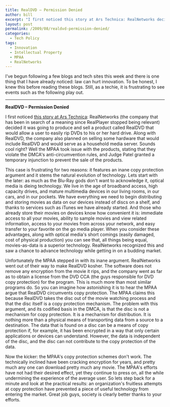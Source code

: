 ```yaml
---
title: RealDVD – Permission Denied
author: bill
excerpt: "I first noticed this story at Ars Technica: RealNetworks decided it was going to produce and sell a product called RealDVD that would allow a user to easily rip DVDs to his or her hard drive. Along with RealDVD, the company also planned on selling some hardware that would include RealDVD and would serve as a household media server. Sounds cool right? Well the MPAA took issue with the products, stating that they violate the DMCA's anti-circumvention rules, and Judge Patel granted a temporary injunction to prevent the sale of the products."
layout: post
permalink: /2009/08/realdvd-permission-denied/
categories:
  - Tech Policy
tags:
  - Innovation
  - Intellectual Property
  - MPAA
  - RealNetworks
---
```

<!-- 		@page { margin: 0.79in } 		P { margin-bottom: 0.08in } 	-->

<p style="margin-bottom: 0in;">
  I've begun following a few blogs and tech sites this week and there is one thing that I have already noticed: law can hurt innovation. To be honest, I knew this before reading these blogs. Still, as a techie, it is frustrating to see events such as the following play out.
</p>

<hr size="2" />

<p style="margin-bottom: 0in;">
  <strong>RealDVD &#8211; Permission Denied</strong>
</p>

<p style="margin-bottom: 0in; font-weight: normal;">
  I first noticed <a href="http://arstechnica.com/tech-policy/news/2009/08/realdvd-barred-from-market-while-judge-opines-about-fair-use.ars?utm_source=rss&utm_medium=rss&utm_campaign=rss" target="_blank">this story at Ars Technica</a>: RealNetworks (the company that has been in search of a meaning since RealPlayer stopped being relevant) decided it was going to produce and sell a product called RealDVD that would allow a user to easily rip DVDs to his or her hard drive. Along with RealDVD, the company also planned on selling some hardware that would include RealDVD and would serve as a household media server. Sounds cool right? Well the MPAA took issue with the products, stating that they violate the DMCA's anti-circumvention rules, and Judge Patel granted a temporary injunction to prevent the sale of the products.
</p>

<p style="margin-bottom: 0in; font-weight: normal;">
  This case is frustrating for two reasons: it features an inane copy protection argument and it stems the natural evolution of technology. Lets start with the later: as much as the Blu-Ray gods don't want to acknowledge it, optical media is dieing technology. We live in the age of broadband access, high capacity drives, and mature multimedia devices in our living rooms, in our cars, and in our pockets. We have everything we need to begin distributing and storing movies as data on our devices instead of discs on a shelf, and thanks to services such as iTunes we have already started. And those who already store their movies on devices know how convenient it is: immediate access to all your movies, ability to sample movies and view related information, access to your movies from across your network, and easy transfer to your favorite on the go media player. When you consider these advantages, along with optical media's short comings (easily damaged, cost of physical production) you can see that, all things being equal, movies-as-data is a superior technology. RealNetworks recognized this and saw a chance to advance technology while getting in on a budding market.
</p>

<p style="margin-bottom: 0in; font-weight: normal;">
  Unfortunately the MPAA stepped in with its inane argument. RealNetworks went out of their way to make RealDVD kosher. The software does not remove any encryption from the movie it rips, and the company went as far as to obtain a license from the DVD CCA (the guys responsible for DVD copy protection) for the program. This is much more than most similar programs do. So you can imagine how astonishing it is to hear the MPAA argue that RealDVD circumvents copy protection. The MPAA claims this because RealDVD takes the disc out of the movie watching process and that the disc itself is a copy protection mechanism. The problem with this argument, and its codified basis in the DMCA, is that the disc is not a mechanism for copy protection. It is a mechanism for distribution. It is nothing more than a physical means of transporting data from a source to a destination. The data that is found on a disc can be a means of copy protection if, for example, it has been encrypted in a way that only certain applications or devices can understand. However, the data is independent of the disc, and the disc can not contribute to the copy protection of the data.
</p>

<p style="margin-bottom: 0in; font-weight: normal;">
  Now the kicker: the MPAA's copy protection schemes don't work. The technically inclined have been cracking encryption for years, and pretty much any one can download pretty much any movie. The MPAA's efforts have not had their desired effect, yet they continue to press on, all the while undermining the experience of the average user. So lets step back for a minute and look at the practical results: an organization's fruitless attempts at copy protection have prevented a piece of useful technology from entering the market. Great job guys, society is clearly better thanks to your efforts.
</p>
